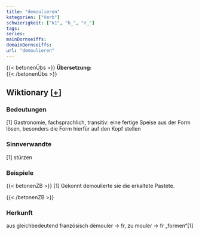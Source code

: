 ```yaml
---
title: "demoulieren"
kategorien: ["Verb"]
schwierigkeit: ["k1", "h_", "r_"]
tags:
series:
mainDornseiffs:
domainDornseiffs:
url: "demoulieren"
---
```


{{< betonenÜbs >}}
**Übersetzung:**  
{{< /betonenÜbs >}}

## Wiktionary [[+](https://de.wiktionary.org/wiki/demoulieren)]

### Bedeutungen
[1] Gastronomie, fachsprachlich, transitiv: eine fertige Speise aus der Form lösen, besonders die Form hierfür auf den Kopf stellen  

### Sinnverwandte
[1] stürzen  

### Beispiele
{{< betonenZB >}}
[1] Gekonnt demoulierte sie die erkaltete Pastete.  

{{< /betonenZB >}}
### Herkunft
aus gleichbedeutend französisch démouler → fr, zu mouler → fr „formen“[1]  


